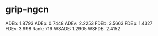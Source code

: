 # grip-ngcn

ADEb: 1.8793
ADEp: 0.7448
ADEv: 2.2253
FDEb: 3.5663
FDEp: 1.4327
FDEv: 3.998
Rank: 716
WSADE: 1.2905
WSFDE: 2.4152